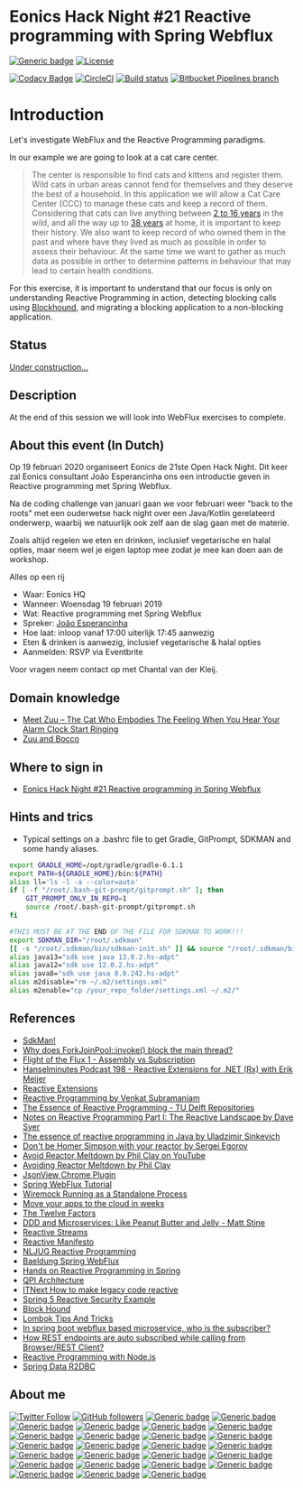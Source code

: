 # Eonics Hack Night #21 Reactive programming with Spring Webflux

[![Generic badge](https://img.shields.io/static/v1.svg?label=BitBucket&message=Eonics%20Hack%20Night%2021%20Reactive%20programming%20with%20Spring%20Webflux&color=informational)](https://bitbucket.org/jesperancinha/eonics-hacknight-webflux/src/master/) 
[![License](https://img.shields.io/badge/License-Apache%202.0-blue.svg)](https://opensource.org/licenses/Apache-2.0)

[![Codacy Badge](https://api.codacy.com/project/badge/Grade/b9555b37dbdd41b1bdb2a5842001f6f5)](https://www.codacy.com/manual/jofisaes/eonics-hacknight-webflux?utm_source=jesperancinha@bitbucket.org&amp;utm_medium=referral&amp;utm_content=jesperancinha/eonics-hacknight-webflux&amp;utm_campaign=Badge_Grade)
[![CircleCI](https://circleci.com/bb/jesperancinha/eonics-hacknight-webflux.svg?style=svg)](https://circleci.com/bb/jesperancinha/eonics-hacknight-webflux)
[![Build status](https://ci.appveyor.com/api/projects/status/87huceimotokx4vy?svg=true)](https://ci.appveyor.com/project/jesperancinha/eonics-hacknight-webflux)
[![Bitbucket Pipelines branch](https://img.shields.io/bitbucket/pipelines/jesperancinha/eonics-hacknight-webflux/master)](https://bitbucket.org/jesperancinha/international-airports-service-root/addon/pipelines/home)


# Introduction

Let's investigate WebFlux and the Reactive Programming paradigms.

In our example we are going to look at a cat care center.

>The center is responsible to find cats and kittens and register them. Wild cats in urban areas cannot fend for themselves and they deserve the best of a household. In this application we will allow a Cat Care Center (CCC) to manage these cats and keep a record of them. Considering that cats can live anything between [2 to 16 years](https://www.mcvoordieren.nl/hoe-oud-wordt-een-kat) in the wild, and all the way up to [38 years](https://en.wikipedia.org/wiki/Creme_Puff_\(cat\)) at home, it is important to keep their history. We also want to keep record of who owned them in the past and where have they lived as much as possible in order to assess their behaviour. At the same time we want to gather as much data as possible in orther to determine patterns in behaviour that may lead to certain health conditions.

For this exercise, it is important to understand that our focus is only on understanding Reactive Programming in action, detecting blocking calls using [Blockhound](https://github.com/reactor/BlockHound), and migrating a blocking application to a non-blocking application. 

## Status

[Under construction...](https://github.com/jesperancinha/project-signer/blob/master/project-signer-templates/UnderConstruction.md)


## Description

At the end of this session we will look into WebFlux exercises to complete.

## About this event (In Dutch)

Op 19 februari 2020 organiseert Eonics de 21ste Open Hack Night. Dit keer zal Eonics consultant João Esperancinha ons een introductie geven in Reactive programming met Spring Webflux.

Na de coding challenge van januari gaan we voor februari weer "back to the roots" met een ouderwetse hack night over een Java/Kotlin gerelateerd onderwerp, waarbij we natuurlijk ook zelf aan de slag gaan met de materie.

Zoals altijd regelen we eten en drinken, inclusief vegetarische en halal opties, maar neem wel je eigen laptop mee zodat je mee kan doen aan de workshop.

Alles op een rij

-   Waar: Eonics HQ
-   Wanneer: Woensdag 19 februari 2019
-   Wat: Reactive programming met Spring Webflux
-   Spreker: [João Esperancinha](jofisaes@gmail.com)
-   Hoe laat: inloop vanaf 17:00 uiterlijk 17:45 aanwezig
-   Eten & drinken is aanwezig, inclusief vegetarische & halal opties
-   Aanmelden: RSVP via Eventbrite

Voor vragen neem contact op met Chantal van der Kleij.

## Domain knowledge

-   [Meet Zuu – The Cat Who Embodies The Feeling When You Hear Your Alarm Clock Start Ringing](https://www.boredpanda.com/funny-exotic-long-hair-cat-zuu/)
-   [Zuu and Bocco](https://ourfunnylittlesite.com/meet-zuu-and-bocco-adorable-Bocco-cats-with-round-faces/)

## Where to sign in

-   [Eonics Hack Night #21 Reactive programming in Spring Webflux](https://www.eventbrite.com/e/tickets-eonics-hack-night-21-reactive-programming-in-spring-webflux-91585581941)


## Hints and trics

-  Typical settings on a .bashrc file to get Gradle, GitPrompt, SDKMAN and some handy aliases. 

```bash
export GRADLE_HOME=/opt/gradle/gradle-6.1.1
export PATH=${GRADLE_HOME}/bin:${PATH}
alias ll='ls -l -a --color=auto'
if [ -f "/root/.bash-git-prompt/gitprompt.sh" ]; then
    GIT_PROMPT_ONLY_IN_REPO=1
    source /root/.bash-git-prompt/gitprompt.sh
fi

#THIS MUST BE AT THE END OF THE FILE FOR SDKMAN TO WORK!!!
export SDKMAN_DIR="/root/.sdkman"
[[ -s "/root/.sdkman/bin/sdkman-init.sh" ]] && source "/root/.sdkman/bin/sdkman-init.sh"
alias java13="sdk use java 13.0.2.hs-adpt"
alias java12="sdk use 12.0.2.hs-adpt"
alias java8="sdk use java 8.0.242.hs-adpt"
alias m2disable="rm ~/.m2/settings.xml"
alias m2enable="cp /your_repo_folder/settings.xml ~/.m2/"
```

## References

-   [SdkMan!](https://sdkman.io/)
-   [Why does ForkJoinPool::invoke() block the main thread?](https://stackoverflow.com/questions/52591776/why-does-forkjoinpoolinvoke-block-the-main-thread)
-   [Flight of the Flux 1 - Assembly vs Subscription](https://spring.io/blog/2019/03/06/flight-of-the-flux-1-assembly-vs-subscription)
-   [Hanselminutes Podcast 198 - Reactive Extensions for .NET (Rx) with Erik Meijer](https://www.hanselman.com/blog/HanselminutesPodcast198ReactiveExtensionsForNETRxWithErikMeijer.aspx)
-   [Reactive Extensions](https://docs.microsoft.com/en-us/previous-versions/dotnet/reactive-extensions/hh242985(v=vs.103)?redirectedfrom=MSDN)
-   [Reactive Programming by Venkat Subramaniam](https://www.youtube.com/watch?v=weWSYIUdX6c)
-   [The Essence of Reactive Programming - TU Delft Repositories](https://repository.tudelft.nl/islandora/object/uuid:bd900036-40f4-432d-bfab-425cdebc466e/datastream/OBJ/download)
-   [Notes on Reactive Programming Part I: The Reactive Landscape by Dave Syer](https://dzone.com/articles/notes-on-reactive-programming-part-i-the-reactive)
-   [The essence of reactive programming in Java by Uladzimir Sinkevich](https://www.scnsoft.com/blog/java-reactive-programming)
-   [Don't be Homer Simpson with your reactor by Sergei Egorov](https://www.slideshare.net/Pivotal/dont-be-homer-simpson-with-your-reactor)
-   [Avoid Reactor Meltdown by Phil Clay on YouTube](https://www.youtube.com/watch?v=xCu73WVg8Ps)
-   [Avoiding Reactor Meltdown by Phil Clay](https://github.com/philsttr/avoiding-reactor-meltdown)
-   [JsonView Chrome Plugin](https://chrome.google.com/webstore/detail/jsonview/chklaanhfefbnpoihckbnefhakgolnmc)
-   [Spring WebFlux Tutorial](https://howtodoinjava.com/spring-webflux/spring-webflux-tutorial/)
-   [Wiremock Running as a Standalone Process](http://wiremock.org/docs/running-standalone/)
-   [Move your apps to the cloud in weeks](https://pivotal.io/application-modernization)
-   [The Twelve Factors](https://12factor.net/)
-   [DDD and Microservices: Like Peanut Butter and Jelly - Matt Stine](https://content.pivotal.io/slides/ddd-and-microservices-like-peanut-butter-and-jelly-matt-stine)
-   [Reactive Streams](http://www.reactive-streams.org/)
-   [Reactive Manifesto](https://www.reactivemanifesto.org/)
-   [NLJUG Reactive Programming](https://nljug.org/java-magazine/reactive-programming/)
-   [Baeldung Spring WebFlux](https://www.baeldung.com/spring-webflux)
-   [Hands on Reactive Programming in Spring](https://www.bol.com/nl/p/hands-on-reactive-programming-in-spring-5/9200000084600333/?bltgh=pCsqVROC1Zv4I9xR0JRJfw.1.4.ProductTitle)
-   [QPI Architecture](https://en.wikipedia.org/wiki/Intel_QuickPath_Interconnect)
-   [ITNext How to make legacy code reactive](https://itnext.io/how-to-make-legacy-code-reactive-2debcb3d0a40)
-   [Spring 5 Reactive Security Example](https://github.com/eugenp/tutorials/tree/master/spring-5-reactive-security)
-   [Block Hound](https://github.com/reactor/BlockHound)
-   [Lombok Tips And Tricks](https://github.com/piczmar/lombok-tips-and-tricks)
-   [In spring boot webflux based microservice, who is the subscriber?](https://stackoverflow.com/questions/48181801/in-spring-boot-webflux-based-microservice-who-is-the-subscriber)
-   [How REST endpoints are auto subscribed while calling from Browser/REST Client?](https://stackoverflow.com/questions/50795071/how-rest-endpoints-are-auto-subscribed-while-calling-from-browser-rest-client)
-   [Reactive Programming with Node.js](https://www.amazon.com/Reactive-Programming-Node-js-Fernando-Doglio/dp/1484221516)
-   [Spring Data R2DBC](https://spring.io/projects/spring-data-r2dbc)

## About me

[![Twitter Follow](https://img.shields.io/twitter/follow/joaofse?label=João%20Esperancinha&style=social)](https://twitter.com/joaofse)
[![GitHub followers](https://img.shields.io/github/followers/jesperancinha.svg?label=jesperancinha&style=social)](https://github.com/jesperancinha)
[![Generic badge](https://img.shields.io/static/v1.svg?label=BitBucket&message=jesperancinha&color=navy)](https://bitbucket.org/jesperancinha)
[![Generic badge](https://img.shields.io/static/v1.svg?label=GitLab&message=jesperancinha&color=navy)](https://gitlab.com/jesperancinha)
[![Generic badge](https://img.shields.io/static/v1.svg?label=Homepage&message=joaofilipesabinoesperancinha.nl&color=6495ED)](http://joaofilipesabinoesperancinha.nl)
[![Generic badge](https://img.shields.io/static/v1.svg?label=Homepage&message=Time%20Disruption%20Studios&color=6495ED)](http://tds.joaofilipesabinoesperancinha.nl/)
[![Generic badge](https://img.shields.io/static/v1.svg?label=Homepage&message=Image%20Train%20Filters&color=6495ED)](http://itf.joaofilipesabinoesperancinha.nl/)
[![Generic badge](https://img.shields.io/static/v1.svg?label=Homepage&message=MancalaJE&color=6495ED)](http://mancalaje.joaofilipesabinoesperancinha.nl/)
[![Generic badge](https://img.shields.io/static/v1.svg?label=DEV&message=Profile&color=green)](https://dev.to/jofisaes)
[![Generic badge](https://img.shields.io/static/v1.svg?label=Medium&message=@jofisaes&color=green)](https://medium.com/@jofisaes)
[![Generic badge](https://img.shields.io/static/v1.svg?label=Hackernoon&message=@jesperancinha&color=green)](https://hackernoon.com/@jesperancinha)
[![Generic badge](https://img.shields.io/static/v1.svg?label=Free%20Code%20Camp&message=jofisaes&color=008000)](https://www.freecodecamp.org/jofisaes)
[![Generic badge](https://img.shields.io/static/v1.svg?label=Hackerrank&message=jofisaes&color=008000)](https://www.hackerrank.com/jofisaes)
[![Generic badge](https://img.shields.io/static/v1.svg?label=Code%20Forces&message=jesperancinha&color=008000)](https://codeforces.com/profile/jesperancinha)
[![Generic badge](https://img.shields.io/static/v1.svg?label=Coder%20Byte&message=jesperancinha&color=008000)](https://coderbyte.com/profile/jesperancinha)
[![Generic badge](https://img.shields.io/static/v1.svg?label=Code%20Wars&message=jesperancinha&color=008000)](https://www.codewars.com/users/jesperancinha)
[![Generic badge](https://img.shields.io/static/v1.svg?label=Acclaim%20Badges&message=joao-esperancinha&color=red)](https://www.youracclaim.com/users/joao-esperancinha/badges)
[![Generic badge](https://img.shields.io/static/v1.svg?label=All%20Badges&message=Badges&color=red)](https://github.com/jesperancinha/project-signer/blob/master/project-signer-templates/Badges.md)
[![Generic badge](https://img.shields.io/static/v1.svg?label=Status&message=Project%20Status&color=red)](https://github.com/jesperancinha/project-signer/blob/master/project-signer-templates/Status.md)
[![Generic badge](https://img.shields.io/static/v1.svg?label=Google%20Apps&message=Joao+Filipe+Sabino+Esperancinha&color=orange)](https://play.google.com/store/apps/developer?id=Joao+Filipe+Sabino+Esperancinha)
[![Generic badge](https://img.shields.io/static/v1.svg?label=Code%20Pen&message=jesperancinha&color=orange)](https://codepen.io/jesperancinha)
[![Generic badge](https://img.shields.io/static/v1.svg?label=GitHub&message=ITF%20Chartizate%20Android&color=yellow)](https://github.com/JEsperancinhaOrg/itf-chartizate-android)
[![Generic badge](https://img.shields.io/static/v1.svg?label=GitHub&message=ITF%20Chartizate%20Java&color=yellow)](https://github.com/JEsperancinhaOrg/itf-chartizate-modules/tree/master/itf-chartizate-java)
[![Generic badge](https://img.shields.io/static/v1.svg?label=GitHub&message=ITF%20Chartizate%20API&color=yellow)](https://github.com/JEsperancinhaOrg/itf-chartizate/tree/master/itf-chartizate-api)
[![Generic badge](https://img.shields.io/static/v1.svg?label=GitHub&message=Markdowner%20Core&color=yellow)](https://github.com/jesperancinha/markdowner/tree/master/markdowner-core)
[![Generic badge](https://img.shields.io/static/v1.svg?label=GitHub&message=Markdowner%20Filter&color=yellow)](https://github.com/jesperancinha/markdowner/tree/master/markdowner-filter)
[![Generic badge](https://img.shields.io/static/v1.svg?label=Docker%20Images&message=jesperanciha&color=099CEC)](https://github.com/jesperancinha/project-signer/blob/master/project-signer-templates/DockerImages.md)
